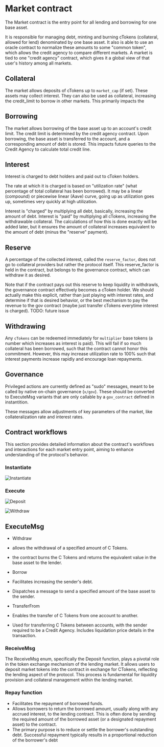 # Market contract

The Market contract is the entry point for all lending and borrowing for one base asset.

It is responsible for managing debt, minting and burning cTokens (collateral, allowed for lend) denominated
by one base asset. It also is able to use an oracle contract to normalize these amounts
to some "common token", which allows the credit agency to compare different markets.
A market is tied to one "credit agency" contract, which gives it a global view
of that user's history among all markets.

## Collateral

The market allows deposits of cTokens up to `market_cap` (if set). These assets may
collect interest. They can also be used as collateral, increasing the credit_limit
to borrow in other markets. This primarily impacts the

## Borrowing

The market allows borrowing of the base asset up to an account's credit limit.
The credit limit is determined by the credit agency contract.
Upon borrowing, the base asset is transferred to the account, and a corresponding
amount of debt is stored.
This impacts future queries to the Credit Agency to calculate total credit line.

## Interest

Interest is charged to debt holders and paid out to cToken holders.

The rate at which it is charged is based on "utilization rate" (what percentage
of total collateral has been borrowed). It may be a linear (compound) or piecewise
linear (Aave) curve, going up as utilization goes up, sometimes very quickly at
high utilization.

Interest is "charged" by multiplying all debt, basically, increasing the amount of debt.
Interest is "paid" by multiplying all cTokens, increasing the withdrawable collateral.
The calculations of how this is done exactly will be added later, but it ensures the
amount of collateral increases equivalent to the amount of debt (minus the "reserve" payment).

## Reserve

A percentage of the collected interest, called the `reserve_factor`, does not go
to collateral providers but rather the protocol itself. This reserve_factor is held
in the contract, but belongs to the governance contract, which can withdraw it as desired.

Note that if the contract pays out this reserve to keep liquidity in withdrawls, the
governance contract effectively becomes a cToken holder. We should actually make this explicit,
rather than just playing with interest rates, and determine if that is desired behavior,
or the best mechanism to pay the revenue to the gov contract (maybe just transfer cTokens
everytime interest is charged). TODO: future issue

## Withdrawing

Any `cTokens` can be redeemed immediately for `multiplier` base tokens (a number which
increases as interest is paid). This will fail if so much collateral has been borrowed,
such that the contract cannot honor this commitment. However, this may increase utilization
rate to 100% such that interest payments increase rapidly and encourage loan repayments.

## Governance

Privileged actions are currently defined as "sudo" messages, meant to be called by
native on-chain governance (`x/gov`). These should be converted to ExecuteMsg variants
that are only callable by a `gov_contract` defined in instantition.

These messages allow adjustments of key parameters of the market, like collateralization
rate and interest rates.

## Contract workflows

This section provides detailed information about the contract's workflows and interactions for each market entry point, aiming to enhance understanding of the protocol's behavior.

### Instantiate

![Instantiate](assets/instantiate.png "instantiate")

### Execute

![Deposit](assets/deposit.png "deposit")

![Withdraw](assets/withdraw.png "withdraw")

## ExecuteMsg

- Withdraw
 - allows the withdrawal of a specified amount of C Tokens.
 - the contract burns the C Tokens and returns the equivalent value in the base asset to the lender.

- Borrow
 - Facilitates increasing the sender's debt.
 - Dispatches a message to send a specified amount of the base asset to the sender.

- TransferFrom
 - Enables the transfer of C Tokens from one account to another.
 - Used for transferring C Tokens between accounts, with the sender required to be a Credit Agency. Includes liquidation price details in the transaction.

### ReceiveMsg

The ReceiveMsg enum, specifically the Deposit function, plays a pivotal role in the token exchange mechanism of the lending market. It allows users to deposit market tokens into the contract in exchange for CTokens, reflecting the lending aspect of the protocol. This process is fundamental for liquidity provision and collateral management within the lending market.

### Repay function

- Facilitates the repayment of borrowed funds.
- Allows borrowers to return the borrowed amount, usually along with any accrued interest, to the lending contract. This is often done by sending the required amount of the borrowed asset (or a designated repayment asset) to the contract.
- The primary purpose is to reduce or settle the borrower's outstanding debt. Successful repayment typically results in a proportional reduction of the borrower's debt

